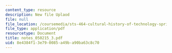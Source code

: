 ```yaml
---
content_type: resource
description: New file Uplaod
file: null
file_location: /coursemedia/sts-464-cultural-history-of-technology-spring-2005/8e4384f13e790085a49ba90ba63c8c70_notes_050215_3.pdf
file_type: application/pdf
resourcetype: Document
title: notes_050215_3.pdf
uid: 8e4384f1-3e79-0085-a49b-a90ba63c8c70
---
```

